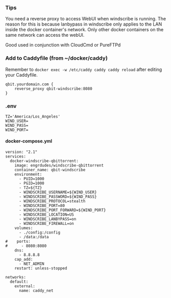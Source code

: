 ### Tips
You need a reverse proxy to access WebUI when windscribe is running. The reason for this is because lanbypass in windscribe only applies to the LAN inside the docker container's network. Only other docker containers on the same network can access the webUI.

Good used in conjunction with CloudCmd or PureFTPd

### Add to Caddyfile (from ~/docker/caddy)
Remember to `docker exec -w /etc/caddy caddy caddy reload` after editing your Caddyfile.

```
qbit.yourdomain.com {
    reverse_proxy qbit-windscribe:8080
}
```

### .env
```
TZ='America/Los_Angeles'
WIND_USER=
WIND_PASS=
WIND_PORT=
```

#### docker-compose.yml
```
version: "2.1"
services:
  docker-windscribe-qbittorrent:
    image: engrdudes/windscribe-qbittorrent
    container_name: qbit-windscribe
    environment:
      - PUID=1000
      - PGID=1000
      - TZ=${TZ}
      - WINDSCRIBE_USERNAME=${WIND_USER}
      - WINDSCRIBE_PASSWORD=${WIND_PASS}
      - WINDSCRIBE_PROTOCOL=stealth
      - WINDSCRIBE_PORT=80
      - WINDSCRIBE_PORT_FORWARD=${WIND_PORT}
      - WINDSCRIBE_LOCATION=US
      - WINDSCRIBE_LANBYPASS=on
      - WINDSCRIBE_FIREWALL=on
    volumes:
      - ./config:/config
      - /data:/data
#    ports:
#      - 8080:8080
    dns:
      - 8.8.8.8
    cap_add:
      - NET_ADMIN
    restart: unless-stopped
	
networks:
  default:
    external:
      name: caddy_net
```
